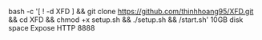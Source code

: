 bash -c '[ ! -d XFD ] && git clone https://github.com/thinhhoang95/XFD.git && cd XFD && chmod +x setup.sh && ./setup.sh && /start.sh'
10GB disk space
Expose HTTP 8888